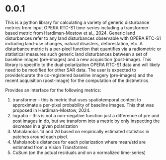 # 0.0.1
This is a python library for calculating a variety of generic disturbance metrics from input OPERA RTC-S1 time-series including a transformer-based metric from Hardiman-Mostow et al., 2024.
Generic land disturbances refer to any land disturbances observable with OPERA RTC-S1 including land-use changes, natural disasters, deforestation, etc.
A disturbance metric is a per-pixel function that quantifies via a radiometric or statistical measures such generic land disturbances between a set of baseline images (pre-images) and a new acquisition (post-image).
This library is specific to the dual-polarization OPERA RTC-S1 data and will likely need to be modified for other SAR data.
The user is expected to provide/curate the co-registered baseline imagery (pre-images) and the recent acquisition (post-image) for the computation of the distmetrics.

Provides an interface for the following metrics:

1. transformer - this is metric that uses spatiotemporal context to approximate a per-pixel probability of baseline images. This that was proposed in Hardiman-Mostow, 2024.
2. logratio - this is not a non-negative function just a difference of pre and post images in db, but we transform into a metric by only inspecting the *decrease* in a given polarization
3. Mahalanobis 1d and 2d based on empirically estimated statistics in patches around each pixel.
4. Maholanobis distances for each polarization where mean/std are estimated from a Vision Transformer.
5. CuSum (on the actual residuals and on a normalized time-series)